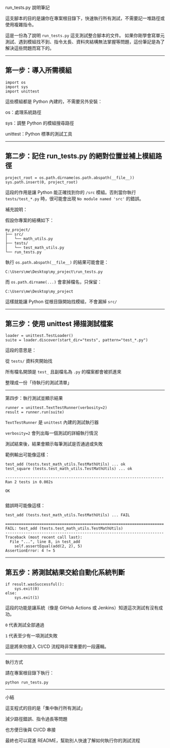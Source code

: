 run_tests.py 說明筆記

這支腳本的目的是讓你在專案根目錄下，快速執行所有測試，不需要記一堆路徑或使用複雜指令。

這是一份為了說明 `run_tests.py` 這支測試整合腳本的文件。
如果你剛學會寫單元測試、遇到模組找不到、指令太長、資料夾結構無法掌握等問題，這份筆記是為了解決這些問題而寫下的。

---
 
## 第一步：導入所需模組
```
import os
import sys
import unittest
```
這些模組都是 Python 內建的，不需要另外安裝：
 
os：處理系統路徑
 
sys：調整 Python 的模組搜尋路徑
 
unittest：Python 標準的測試工具
 
 
 
---
 
## 第二步：記住 run_tests.py 的絕對位置並補上模組路徑
```
project_root = os.path.dirname(os.path.abspath(__file__))
sys.path.insert(0, project_root)
```
這段的作用是讓 Python 能正確找到你的 `/src` 模組。否則當你執行 `tests/test_*.py` 時，很可能會出現 `No module named 'src'` 的錯誤。
 
補充說明：
 
假設你專案的結構如下：

```
my_project/
├── src/
│   └── math_utils.py
├── tests/
│   └── test_math_utils.py
└── run_tests.py
```

執行 `os.path.abspath(__file__)` 的結果可能會是：
 
`C:\Users\me\Desktop\my_project\run_tests.py`
 
而 `os.path.dirname(...)` 會拿掉檔名，只保留：
 
`C:\Users\me\Desktop\my_project`
 
這樣就能讓 Python 從根目錄開始找模組，不會漏掉 `src/`
 
 
---
 
## 第三步：使用 unittest 掃描測試檔案
```
loader = unittest.TestLoader()
suite = loader.discover(start_dir="tests", pattern="test_*.py")
```
這段的意思是：
 
從 `tests/` 資料夾開始找
 
所有檔名開頭是 `test_` 且副檔名為 `.py` 的檔案都會被抓進來
 
整理成一份「待執行的測試清單」

---
 
第四步：執行測試並顯示結果
```
runner = unittest.TextTestRunner(verbosity=2)
result = runner.run(suite)
```
`TextTestRunner` 是 `unittest` 內建的測試執行器
 
`verbosity=2` 會列出每一個測試的詳細執行情況
 
測試結束後，結果會顯示每筆測試是否通過或失敗
 
 
範例輸出可能像這樣：
``` 
test_add (tests.test_math_utils.TestMathUtils) ... ok
test_square (tests.test_math_utils.TestMathUtils) ... ok

----------------------------------------------------------------------
Ran 2 tests in 0.002s
 
OK
 
``` 
錯誤時可能像這樣：
```
test_add (tests.test_math_utils.TestMathUtils) ... FAIL
 
======================================================================
FAIL: test_add (tests.test_math_utils.TestMathUtils)
----------------------------------------------------------------------
Traceback (most recent call last):
  File "...", line 8, in test_add
    self.assertEqual(add(2, 2), 5)
AssertionError: 4 != 5
```
---
 
## 第五步：將測試結果交給自動化系統判斷
```
if result.wasSuccessful():
    sys.exit(0)
else:
    sys.exit(1)
``` 
這段的功能是讓系統（像是 GitHub Actions 或 Jenkins）知道這次測試有沒有成功。
 
`0` 代表測試全部通過
 
`1` 代表至少有一項測試失敗
 
 
這是將來你接入 CI/CD 流程時非常重要的一段邏輯。
 
 
---
 
執行方式
 
請在專案根目錄下執行：
 
`python run_tests.py`
 
 
---
 
小結
 
這支程式的目的是「集中執行所有測試」
 
減少路徑錯誤、指令過長等問題
 
也方便日後與 CI/CD 串接
 
最終也可以寫進 README，幫助別人快速了解如何執行你的測試流程